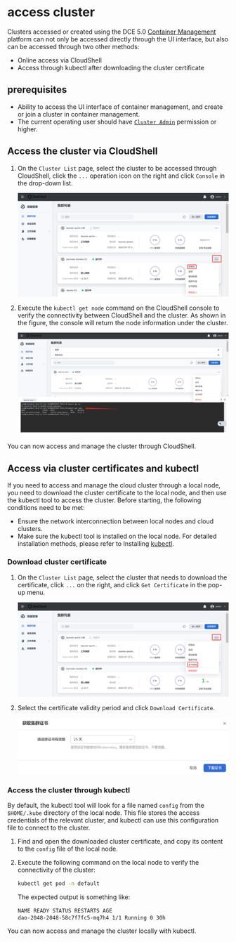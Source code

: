 # access cluster

Clusters accessed or created using the DCE 5.0 [Container Management](../../03ProductBrief/WhatisKPanda.md) platform can not only be accessed directly through the UI interface, but also can be accessed through two other methods:

- Online access via CloudShell
- Access through kubectl after downloading the cluster certificate

## prerequisites

- Ability to access the UI interface of container management, and create or join a cluster in container management.
- The current operating user should have [`Cluster Admin`](../Permissions/PermissionBrief.md) permission or higher.

## Access the cluster via CloudShell

1. On the `Cluster List` page, select the cluster to be accessed through CloudShell, click the `...` operation icon on the right and click `Console` in the drop-down list.

    ![Invoke CloudShell console](../../images/access-cloudshell.png)

2. Execute the `kubectl get node` command on the CloudShell console to verify the connectivity between CloudShell and the cluster. As shown in the figure, the console will return the node information under the cluster.

    ![Verify Connectivity](../../images/access-get-node.png)

You can now access and manage the cluster through CloudShell.

## Access via cluster certificates and kubectl

If you need to access and manage the cloud cluster through a local node, you need to download the cluster certificate to the local node, and then use the kubectl tool to access the cluster.
Before starting, the following conditions need to be met:

- Ensure the network interconnection between local nodes and cloud clusters.
- Make sure the kubectl tool is installed on the local node. For detailed installation methods, please refer to Installing [kubectl](https://kubernetes.io/zh-cn/docs/tasks/tools/).

### Download cluster certificate

1. On the `Cluster List` page, select the cluster that needs to download the certificate, click `...` on the right, and click `Get Certificate` in the pop-up menu.

    ![Enter the download certificate page](../../images/access-get-cert.png)

2. Select the certificate validity period and click `Download Certificate`.

    ![Download Certificate](../../images/access-download-cert.png)

### Access the cluster through kubectl

By default, the kubectl tool will look for a file named `config` from the `$HOME/.kube` directory of the local node.
This file stores the access credentials of the relevant cluster, and kubectl can use this configuration file to connect to the cluster.

1. Find and open the downloaded cluster certificate, and copy its content to the `config` file of the local node.

2. Execute the following command on the local node to verify the connectivity of the cluster:

    ```sh
    kubectl get pod -n default
    ```

    The expected output is something like:

    ```none
    NAME READY STATUS RESTARTS AGE
    dao-2048-2048-58c7f7fc5-mq7h4 1/1 Running 0 30h
    ```

You can now access and manage the cluster locally with kubectl.